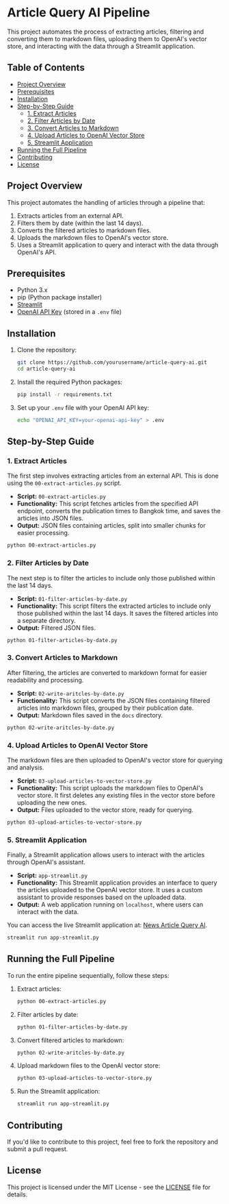 
# Article Query AI Pipeline

This project automates the process of extracting articles, filtering and converting them to markdown files, uploading them to OpenAI's vector store, and interacting with the data through a Streamlit application.

## Table of Contents

- [Project Overview](#project-overview)
- [Prerequisites](#prerequisites)
- [Installation](#installation)
- [Step-by-Step Guide](#step-by-step-guide)
  - [1. Extract Articles](#1-extract-articles)
  - [2. Filter Articles by Date](#2-filter-articles-by-date)
  - [3. Convert Articles to Markdown](#3-convert-articles-to-markdown)
  - [4. Upload Articles to OpenAI Vector Store](#4-upload-articles-to-openai-vector-store)
  - [5. Streamlit Application](#5-streamlit-application)
- [Running the Full Pipeline](#running-the-full-pipeline)
- [Contributing](#contributing)
- [License](#license)

## Project Overview

This project automates the handling of articles through a pipeline that:

1. Extracts articles from an external API.
2. Filters them by date (within the last 14 days).
3. Converts the filtered articles to markdown files.
4. Uploads the markdown files to OpenAI's vector store.
5. Uses a Streamlit application to query and interact with the data through OpenAI's API.

## Prerequisites

- Python 3.x
- pip (Python package installer)
- [Streamlit](https://streamlit.io/)
- [OpenAI API Key](https://platform.openai.com/signup) (stored in a `.env` file)

## Installation

1. Clone the repository:
   ```sh
   git clone https://github.com/yourusername/article-query-ai.git
   cd article-query-ai
   ```

2. Install the required Python packages:
   ```sh
   pip install -r requirements.txt
   ```

3. Set up your `.env` file with your OpenAI API key:
   ```sh
   echo "OPENAI_API_KEY=your-openai-api-key" > .env
   ```

## Step-by-Step Guide

### 1. Extract Articles

The first step involves extracting articles from an external API. This is done using the `00-extract-articles.py` script.

- **Script:** `00-extract-articles.py`
- **Functionality:** This script fetches articles from the specified API endpoint, converts the publication times to Bangkok time, and saves the articles into JSON files.
- **Output:** JSON files containing articles, split into smaller chunks for easier processing.

```sh
python 00-extract-articles.py
```

### 2. Filter Articles by Date

The next step is to filter the articles to include only those published within the last 14 days.

- **Script:** `01-filter-articles-by-date.py`
- **Functionality:** This script filters the extracted articles to include only those published within the last 14 days. It saves the filtered articles into a separate directory.
- **Output:** Filtered JSON files.

```sh
python 01-filter-articles-by-date.py
```

### 3. Convert Articles to Markdown

After filtering, the articles are converted to markdown format for easier readability and processing.

- **Script:** `02-write-aritcles-by-date.py`
- **Functionality:** This script converts the JSON files containing filtered articles into markdown files, grouped by their publication date.
- **Output:** Markdown files saved in the `docs` directory.

```sh
python 02-write-aritcles-by-date.py
```

### 4. Upload Articles to OpenAI Vector Store

The markdown files are then uploaded to OpenAI's vector store for querying and analysis.

- **Script:** `03-upload-articles-to-vector-store.py`
- **Functionality:** This script uploads the markdown files to OpenAI's vector store. It first deletes any existing files in the vector store before uploading the new ones.
- **Output:** Files uploaded to the vector store, ready for querying.

```sh
python 03-upload-articles-to-vector-store.py
```

### 5. Streamlit Application

Finally, a Streamlit application allows users to interact with the articles through OpenAI's assistant.

- **Script:** `app-streamlit.py`
- **Functionality:** This Streamlit application provides an interface to query the articles uploaded to the OpenAI vector store. It uses a custom assistant to provide responses based on the uploaded data.
- **Output:** A web application running on `localhost`, where users can interact with the data.

You can access the live Streamlit application at: [News Article Query AI](https://news-article-query-ai-fxfxmrwbqfhf3hnzyappf3s.streamlit.app/).

```sh
streamlit run app-streamlit.py
```

## Running the Full Pipeline

To run the entire pipeline sequentially, follow these steps:

1. Extract articles:
   ```sh
   python 00-extract-articles.py
   ```

2. Filter articles by date:
   ```sh
   python 01-filter-articles-by-date.py
   ```

3. Convert filtered articles to markdown:
   ```sh
   python 02-write-aritcles-by-date.py
   ```

4. Upload markdown files to the OpenAI vector store:
   ```sh
   python 03-upload-articles-to-vector-store.py
   ```

5. Run the Streamlit application:
   ```sh
   streamlit run app-streamlit.py
   ```

## Contributing

If you'd like to contribute to this project, feel free to fork the repository and submit a pull request.

## License

This project is licensed under the MIT License - see the [LICENSE](LICENSE) file for details.
